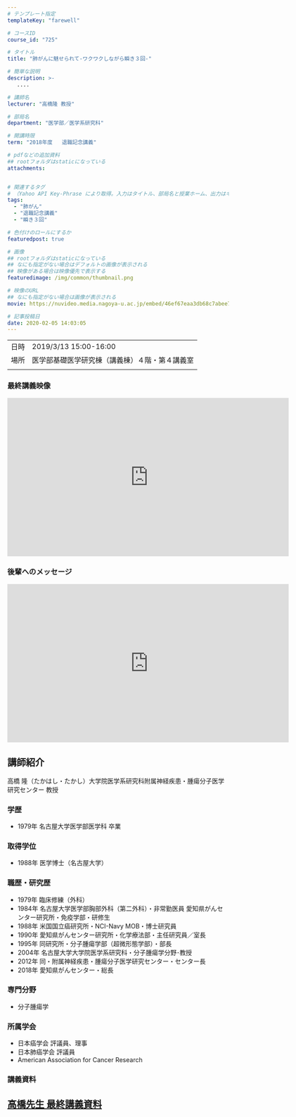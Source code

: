 ```yaml
---
# テンプレート指定
templateKey: "farewell"

# コースID
course_id: "725"

# タイトル
title: "肺がんに魅せられて-ワクワクしながら瞬き３回-"

# 簡単な説明
description: >-
   ....

# 講師名
lecturer: "高橋隆 教授"

# 部局名
department: "医学部／医学系研究科"

# 開講時限
term: "2018年度	退職記念講義"

# pdfなどの追加資料
## rootフォルダはstaticになっている
attachments:


# 関連するタグ
# （Yahoo API Key-Phrase により取得。入力はタイトル、部局名と授業ホーム、出力はキーフレーズ（tags））
tags:
  - "肺がん"
  - "退職記念講義"
  - "瞬き３回"

# 色付けのロールにするか
featuredpost: true

# 画像
## rootフォルダはstaticになっている
## なにも指定がない場合はデフォルトの画像が表示される
## 映像がある場合は映像優先で表示する
featuredimage: /img/common/thumbnail.png

# 映像のURL
## なにも指定がない場合は画像が表示される
movie: https://nuvideo.media.nagoya-u.ac.jp/embed/46ef67eaa3db68c7abee7d6deb9bd298b5385c88

# 記事投稿日
date: 2020-02-05 14:03:05
---
```


|   |   |
|---|---|
| 日時 | 2019/3/13  15:00-16:00 |
| 場所 | 医学部基礎医学研究棟（講義棟）４階・第４講義室 |
|   |   |



### 最終講義映像
<iframe src="https://nuvideo.media.nagoya-u.ac.jp/embed/46ef67eaa3db68c7abee7d6deb9bd298b5385c88" width="640" height="360" frameborder="0" allowfullscreen></iframe>

### 後輩へのメッセージ
<iframe src="https://nuvideo.media.nagoya-u.ac.jp/embed/f8da057471001a891d2ff8ff1b708a55843b0093" width="640" height="360" frameborder="0" allowfullscreen></iframe>





## 講師紹介

高橋 隆（たかはし・たかし）大学院医学系研究科附属神経疾患・腫瘍分子医学研究センター 教授


### 学歴
* 1979年 名古屋大学医学部医学科 卒業

### 取得学位
* 1988年	医学博士（名古屋大学）

### 職歴・研究歴
* 1979年	臨床修練（外科）
*	1984年	名古屋大学医学部胸部外科（第二外科）・非常勤医員 愛知県がんセンター研究所・免疫学部・研修生
*	1988年 米国国立癌研究所・NCI-Navy MOB・博士研究員
*	1990年	愛知県がんセンター研究所・化学療法部・主任研究員／室長
*	1995年	同研究所・分子腫瘍学部（超微形態学部）・部長
*	2004年	名古屋大学大学院医学系研究科・分子腫瘍学分野･教授
*	2012年	同・附属神経疾患・腫瘍分子医学研究センター・センター長
*	2018年	愛知県がんセンター・総長

### 専門分野
* 分子腫瘍学

### 所属学会	
* 日本癌学会 評議員、理事
*	日本肺癌学会 評議員
*	American Association for Cancer Research




### 講義資料

[高橋先生 最終講義資料](https://ocw.nagoya-u.jp/files/725/material.pdf) 
-----